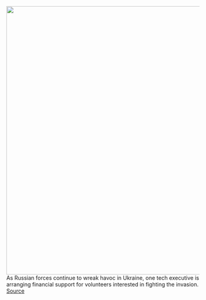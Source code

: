 <img src='https://cdn.vox-cdn.com/thumbor/z2iL7_Zl1BTUY_yRtiYWmWFVgZA=/0x0:2040x1360/1200x675/filters:focal(857x517:1183x843)/cdn.vox-cdn.com/uploads/chorus_image/image/70600207/acastro_220309_5075_0001.0.jpg' width='700px' /><br/>
As Russian forces continue to wreak havoc in Ukraine, one tech executive is arranging financial support for volunteers interested in fighting the invasion.
<a href='https://www.theverge.com/2022/3/9/22969195/ukraine-russia-reddit-discord-anthony-capone-volunteers-subreddit-veterans'> Source <a/>